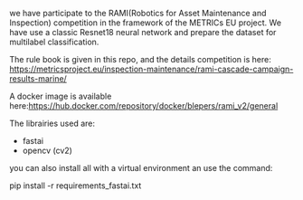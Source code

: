 we have participate to the RAMI(Robotics for Asset Maintenance and Inspection) competition in the framework of the METRICs EU project.
We have use a classic Resnet18 neural network and prepare the dataset for multilabel classification.

The rule book is given in this repo, and the details competition is here:
https://metricsproject.eu/inspection-maintenance/rami-cascade-campaign-results-marine/

A docker image is available here:https://hub.docker.com/repository/docker/blepers/rami_v2/general

The librairies used are:
- fastai
- opencv (cv2)

you can also install all with a virtual environment an use the command:

pip install -r requirements_fastai.txt

